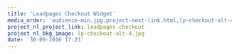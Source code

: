 ```yaml
---
title: 'Leadpages Checkout Widget'
media_order: 'audience-min.jpg,project-next-link.html,lp-checkout-alt-4.jpg'
project_nl_project_link: leadpages-checkout
project_nl_bkg_image: lp-checkout-alt-4.jpg
date: '30-09-2016 17:23'
---
```



